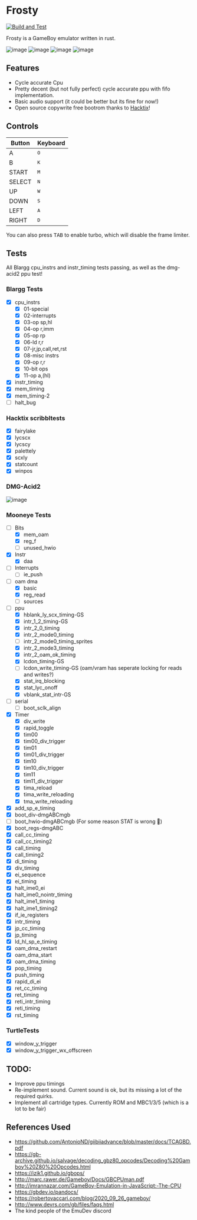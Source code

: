 # Frosty

[![Build and Test](https://github.com/RubenG123/frosty/actions/workflows/Build%20and%20Test.yml/badge.svg)](https://github.com/RubenG123/frosty/actions/workflows/Build%20and%20Test.yml)

Frosty is a GameBoy emulator written in rust.

![image](https://user-images.githubusercontent.com/16002713/119414812-330f3000-bce8-11eb-9eac-b12482dbc3f2.png)
![image](https://user-images.githubusercontent.com/16002713/119414937-78336200-bce8-11eb-96d3-62a601df39a1.png)
![image](https://user-images.githubusercontent.com/16002713/119415269-2b03c000-bce9-11eb-9185-022d400062cb.png)
![image](https://user-images.githubusercontent.com/16002713/119415428-833ac200-bce9-11eb-9253-2d06c72ff08a.png)

## Features

- Cycle accurate Cpu
- Pretty decent (but not fully perfect) cycle accurate ppu with fifo implementation. 
- Basic audio support (it could be better but its fine for now!)
- Open source copywrite free bootrom thanks to [Hacktix](https://github.com/Hacktix/Bootix)!

## Controls

| Button | Keyboard      |
|--------|---------------|
| A      | <kbd>O</kbd>  |
| B      | <kbd>K</kbd>  |
| START  | <kbd>M</kbd>  |
| SELECT | <kbd>N</kbd>  |
| UP     | <kbd>W</kbd>  |
| DOWN   | <kbd>S</kbd>  |
| LEFT   | <kbd>A</kbd>  |
| RIGHT  | <kbd>D</kbd>  |

You can also press <kbd>TAB</kbd> to enable turbo, which will disable the frame limiter.

## Tests
All Blargg cpu_instrs and instr_timing tests passing, as well as the dmg-acid2 ppu test!


### Blargg Tests

- [x] cpu_instrs
    - [x] 01-special
    - [x] 02-interrupts
    - [x] 03-op sp,hl
    - [x] 04-op r,imm
    - [x] 05-op rp
    - [x] 06-ld r,r
    - [x] 07-jr,jp,call,ret,rst
    - [x] 08-misc instrs
    - [x] 09-op r,r
    - [x] 10-bit ops
    - [x] 11-op a,(hl)
- [x] instr_timing
- [x] mem_timing
- [x] mem_timing-2
- [ ] halt_bug

### Hacktix scribbltests
- [x] fairylake
- [x] lycscx
- [x] lycscy
- [x] palettely
- [x] scxly
- [x] statcount 
- [x] winpos

### DMG-Acid2

![image](https://user-images.githubusercontent.com/16002713/117734032-83679780-b1ea-11eb-868f-7b937e2e6cd8.png)

### Mooneye Tests

- [ ] Bits
    - [x] mem_oam
    - [x] reg_f
    - [ ] unused_hwio
- [x] Instr
    - [x] daa
- [ ] Interrupts
    - [ ] ie_push
- [ ] oam dma
    - [x] basic
    - [x] reg_read
    - [ ] sources
- [ ] ppu
    - [x] hblank_ly_scx_timing-GS
    - [x] intr_1_2_timing-GS
    - [x] intr_2_0_timing
    - [x] intr_2_mode0_timing
    - [ ] intr_2_mode0_timing_sprites
    - [x] intr_2_mode3_timing
    - [x] intr_2_oam_ok_timing
    - [x] lcdon_timing-GS
    - [ ] lcdon_write_timing-GS (oam/vram has seperate locking for reads and writes?)
    - [x] stat_irq_blocking
    - [x] stat_lyc_onoff
    - [x] vblank_stat_intr-GS

- [ ] serial
    - [ ] boot_sclk_align 
- [x] Timer
    - [x] div_write
    - [x] rapid_toggle
    - [x] tim00
    - [x] tim00_div_trigger
    - [x] tim01
    - [x] tim01_div_trigger
    - [x] tim10
    - [x] tim10_div_trigger
    - [x] tim11
    - [x] tim11_div_trigger
    - [x] tima_reload
    - [x] tima_write_reloading
    - [x] tma_write_reloading
- [x] add_sp_e_timing
- [x] boot_div-dmgABCmgb
- [ ] boot_hwio-dmgABCmgb (For some reason STAT is wrong 🤔)
- [x] boot_regs-dmgABC
- [x] call_cc_timing
- [x] call_cc_timing2
- [x] call_timing
- [x] call_timing2
- [x] di_timing
- [x] div_timing
- [x] ei_sequence
- [x] ei_timing
- [x] halt_ime0_ei
- [x] halt_ime0_nointr_timing
- [x] halt_ime1_timing
- [x] halt_ime1_timing2
- [x] if_ie_registers
- [x] intr_timing
- [x] jp_cc_timing
- [x] jp_timing
- [x] ld_hl_sp_e_timing
- [x] oam_dma_restart
- [x] oam_dma_start
- [x] oam_dma_timing
- [x] pop_timing
- [x] push_timing
- [x] rapid_di_ei
- [x] ret_cc_timing
- [x] ret_timing
- [x] reti_intr_timing
- [x] reti_timing
- [x] rst_timing

### TurtleTests

- [x] window_y_trigger
- [x] window_y_trigger_wx_offscreen

## TODO:
- Improve ppu timings
- Re-implement sound. Current sound is ok, but its missing a lot of the required quirks.
- Implement all cartridge types. Currently ROM and MBC1/3/5  (which is a lot to be fair)

## References Used
- https://github.com/AntonioND/giibiiadvance/blob/master/docs/TCAGBD.pdf
- https://gb-archive.github.io/salvage/decoding_gbz80_opcodes/Decoding%20Gamboy%20Z80%20Opcodes.html
- https://izik1.github.io/gbops/
- http://marc.rawer.de/Gameboy/Docs/GBCPUman.pdf
- http://imrannazar.com/GameBoy-Emulation-in-JavaScript:-The-CPU
- https://gbdev.io/pandocs/
- https://robertovaccari.com/blog/2020_09_26_gameboy/
- http://www.devrs.com/gb/files/faqs.html
- The kind people of the EmuDev discord
